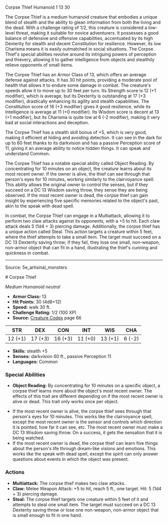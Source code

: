 <MonsterName/>Corpse Thief</MonsterName>
<CreatureType/>Humanoid</CreatureType>
<CR/>1</CR>
<AC/>13</AC>
<HP/>30</HP>
<summary>The Corpse Thief is a medium humanoid creature that embodies a unique blend of stealth and the ability to glean information from both the living and the dead. With a challenge rating of 1/2, this creature is considered a low-level threat, making it suitable for novice adventurers. It possesses a good balance of defensive and offensive capabilities, accentuated by its high Dexterity for stealth and decent Constitution for resilience. However, its low Charisma means it is easily outmatched in social situations. The Corpse Thief's special abilities revolve around its intriguing powers of perception and thievery, allowing it to gather intelligence from objects and stealthily relieve opponents of small items.</summary>

<detail>

The Corpse Thief has an Armor Class of 13, which offers an average defense against attacks. It has 30 hit points, providing a moderate pool of health that allows it to endure some damage in combat. The creature's speeds allow it to move up to 30 feet per turn. Its Strength score is 12 (+1 modifier), which is average, but its Dexterity is outstanding at 17 (+3 modifier), drastically enhancing its agility and stealth capabilities. The Constitution score of 16 (+3 modifier) gives it good resilience, while its Intelligence is average at 11 (+0 modifier). Its Wisdom score is decent at 13 (+1 modifier), but its Charisma is quite low at 6 (-2 modifier), making it very bad at social interactions and deception.

The Corpse Thief has a stealth skill bonus of +5, which is very good, making it efficient at hiding and avoiding detection. It can see in the dark for up to 60 feet thanks to its darkvision and has a passive Perception score of 11, giving it an average ability to notice hidden things. It can speak and understand Common.

The Corpse Thief has a notable special ability called Object Reading. By concentrating for 10 minutes on an object, the creature learns about its most recent owner. If the owner is alive, the thief can see through that person's eyes for 10 minutes, working similarly to the clairvoyance spell. This ability allows the original owner to control the senses, but if they succeed on a DC 13 Wisdom saving throw, they sense they are being observed. If the most recent owner is dead, the corpse thief can gain insight by experiencing five specific memories related to the object's past, akin to the speak with dead spell.

In combat, the Corpse Thief can engage in a Multiattack, allowing it to perform two claw attacks against its opponents, with a +5 to hit. Each claw attack deals 5 (1d4 + 3) piercing damage. Additionally, the corpse thief has a unique action called Steal. This action targets a creature within 5 feet, where the thief attempts to take a small item. The target must succeed on a DC 13 Dexterity saving throw; if they fail, they lose one small, non-weapon, non-armor object that can fit in a hand, illustrating the thief's cunning and quickness in combat.</detail>



---

Source: 5e_artisinal_monsters

<statblock>
# Corpse Thief

*Medium* *Humanoid* *neutral*

- **Armor Class:** 13
- **Hit Points:** 30 (4d8+12)
- **Speed:** walk 30 ft.
- **Challenge Rating:** 1/2 (100 XP)
- **Source:** [Creature Codex](https://koboldpress.com/kpstore/product/creature-codex-for-5th-edition-dnd) page 66

| STR | DEX | CON | INT | WIS | CHA |
| --- | --- | --- | --- | --- | --- |
| 12 (+1) | 17 (+3) | 16 (+3) | 11 (+0) | 13 (+1) | 6 (-2) |

- **Skills:** stealth +5
- **Senses:** darkvision 60 ft., passive Perception 11
- **Languages:** Common

### Special Abilities

- **Object Reading:** By concentrating for 10 minutes on a specific object, a corpse thief learns more about the object's most recent owner. The effects of this trait are different depending on if the most recent owner is alive or dead. This trait only works once per object. 
* If the most recent owner is alive, the corpse thief sees through that person's eyes for 10 minutes. This works like the clairvoyance spell, except the most recent owner is the sensor and controls which direction it is pointed, how far it can see, etc. The most recent owner must make a DC 13 Wisdom saving throw. On a success, it gets the sensation that it is being watched. 
* If the most recent owner is dead, the corpse thief can learn five things about the person's life through dream-like visions and emotions. This works like the speak with dead spell, except the spirit can only answer questions about events in which the object was present.

### Actions

- **Multiattack:** The corpse thief makes two claw attacks.
- **Claw:** Melee Weapon Attack: +5 to hit, reach 5 ft., one target. Hit: 5 (1d4 + 3) piercing damage.
- **Steal:** The corpse thief targets one creature within 5 feet of it and attempts to steal one small item. The target must succeed on a DC 13 Dexterity saving throw or lose one non-weapon, non-armor object that is small enough to fit in one hand.


</statblock>


